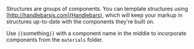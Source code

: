 Structures are groups of components. You can template structures using [http://handlebarsjs.com](Handlebars), which will keep your markup in structures up-to-date with the components they're built on.

Use `{{`something`}}` with a component name in the middle to incorporate components from the `materials` folder.